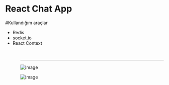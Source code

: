 # React Chat App

#Kullandığım araçlar
<ul>
<li>Redis</li>
<li>socket.io</li>
<li>React Context</li>
<ul>
<br>
<hr>

![image](https://user-images.githubusercontent.com/105870243/223856086-bb14729b-c688-4e7e-a3c7-c06ab75b2a34.png)

![image](https://user-images.githubusercontent.com/105870243/223856127-d518fa5a-5730-4ca7-b3ce-4d47b39aa949.png)
